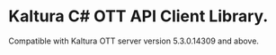 # Kaltura C# OTT API Client Library.
Compatible with Kaltura OTT server version 5.3.0.14309 and above.
